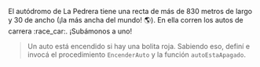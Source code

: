 <gs-attire attire-url="https://raw.githubusercontent.com/MumukiProject/mumuki-guia-gobstones-la-pedrera-secundaria/master/assets/attires/config_1587654826104.json"></gs-attire>

El autódromo de La Pedrera tiene una recta de más de 830 metros de largo y 30 de ancho (¡la más ancha del mundo! :earth_americas:). En ella corren los autos de carrera :race_car:. ¡Subámonos a uno!

> Un auto está encendido si hay una bolita roja. Sabiendo eso, definí e invocá el procedimiento `EncenderAuto` y la función `autoEstaApagado`. 